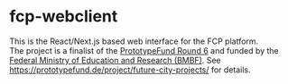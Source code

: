 # fcp-webclient

This is the React/Next.js based web interface for the FCP platform.  
The project is a finalist of the [PrototypeFund Round 6](https://prototypefund.de/) and funded by the [Federal Ministry of Education and Research (BMBF)](https://www.bmbf.de/). See https://prototypefund.de/project/future-city-projects/ for details.
